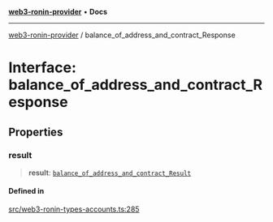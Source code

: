 [**web3-ronin-provider**](../README.md) • **Docs**

***

[web3-ronin-provider](../globals.md) / balance\_of\_address\_and\_contract\_Response

# Interface: balance\_of\_address\_and\_contract\_Response

## Properties

### result

> **result**: [`balance_of_address_and_contract_Result`](balance_of_address_and_contract_Result.md)

#### Defined in

[src/web3-ronin-types-accounts.ts:285](https://github.com/chuacw/web3-ronin-provider/blob/7251b9677bbb79d30e6a4204bfabcc38fab6aa15/src/web3-ronin-types-accounts.ts#L285)
